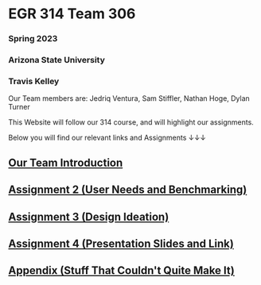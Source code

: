 
# EGR 314 Team 306


### Spring 2023

  ### Arizona State University

  ### Travis Kelley

  



Our Team members are:
Jedriq Ventura, Sam Stiffler, Nathan Hoge, Dylan Turner

This Website will follow our 314 course, and will highlight our assignments.


Below you will find our relevant links and Assignments ↓↓↓

## [Our Team Introduction](Introduction.md)

## [Assignment 2 (User Needs and Benchmarking)](User-needs.md)

## [Assignment 3 (Design Ideation)](Design-Ideation.md)

## [Assignment 4 (Presentation Slides and Link)](Presentation.md)

## [Appendix (Stuff That Couldn't Quite Make It)](Appendix.md)
